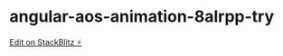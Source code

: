 # angular-aos-animation-8alrpp-try

[Edit on StackBlitz ⚡️](https://stackblitz.com/edit/angular-aos-animation-8alrpp)